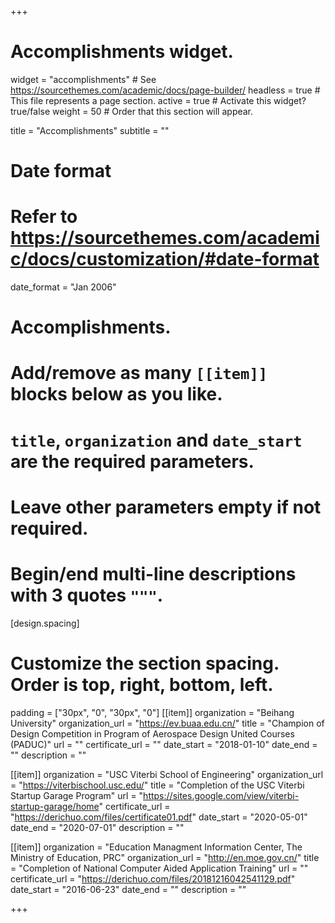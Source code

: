 +++
# Accomplishments widget.
widget = "accomplishments"  # See https://sourcethemes.com/academic/docs/page-builder/
headless = true  # This file represents a page section.
active = true  # Activate this widget? true/false
weight = 50  # Order that this section will appear.

title = "Accomplish&shy;ments"
subtitle = ""

# Date format
#   Refer to https://sourcethemes.com/academic/docs/customization/#date-format
date_format = "Jan 2006"

# Accomplishments.
#   Add/remove as many `[[item]]` blocks below as you like.
#   `title`, `organization` and `date_start` are the required parameters.
#   Leave other parameters empty if not required.
#   Begin/end multi-line descriptions with 3 quotes `"""`.
[design.spacing]
  # Customize the section spacing. Order is top, right, bottom, left.
  padding = ["30px", "0", "30px", "0"]
[[item]]
  organization = "Beihang University"
  organization_url = "https://ev.buaa.edu.cn/"
  title = "Champion of Design Competition in Program of Aerospace Design United Courses (PADUC)"
  url = ""
  certificate_url = ""
  date_start = "2018-01-10"
  date_end = ""
  description = ""

[[item]]
  organization = "USC Viterbi School of Engineering"
  organization_url = "https://viterbischool.usc.edu/"
  title = "Completion of the USC Viterbi Startup Garage Program"
  url = "https://sites.google.com/view/viterbi-startup-garage/home"
  certificate_url = "https://derichuo.com/files/certificate01.pdf"
  date_start = "2020-05-01"
  date_end = "2020-07-01"
  description = ""
  
[[item]]
  organization = "Education Managment Information Center, The Ministry of Education, PRC"
  organization_url = "http://en.moe.gov.cn/"
  title = "Completion of National Computer Aided Application Training"
  url = ""
  certificate_url = "https://derichuo.com/files/20181216042541129.pdf"
  date_start = "2016-06-23"
  date_end = ""
  description = ""

+++
